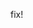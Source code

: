 fix!
<!--[![wakatime](https://wakatime.com/badge/user/b889c3ef-b222-47e0-9fd8-e225c6813705.svg)](https://wakatime.com/@b889c3ef-b222-47e0-9fd8-e225c6813705)

![Anurag's GitHub stats](https://github-readme-stats.vercel.app/api?username=dxv3&count_private=true&title_color=c9d1d9&icon_color=f78166&text_color=bdc5cd&bg_color=0d1117&show_icons=true)

[![willianrod's wakatime stats](https://github-readme-stats.vercel.app/api/wakatime?username=dxv3&icon_color=f78166&text_color=bdc5cd&bg_color=0d1117)](https://github.com/anuraghazra/github-readme-stats)

<!-- [![wakatime](https://wakatime.com/badge/user/7b9aaecc-9c63-404c-9d8e-523d0a0941b0.svg)](https://wakatime.com/@1c39c599-5497-41b9-a5be-2c4676e7fd23)
<!--START_SECTION:waka-->
<!-- ```text
<!-- ```
<!--END_SECTION:waka-->
